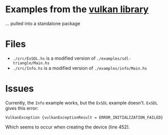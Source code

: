 # Examples from the [vulkan library](https://hackage.haskell.org/package/vulkan/)

... pulled into a standalone package

# Files

- `./src/ExSDL.hs` is a modified version of `./examples/sdl-triangle/Main.hs`
- `./src/Info.hs` is a modified version of `./examples/info/Main.hs`

# Issues

Currently, the `Info` example works, but the `ExSDL` example doesn't.
`ExSDL` gives this error:

    VulkanException {vulkanExceptionResult = ERROR_INITIALIZATION_FAILED}

Which seems to occur when creating the device (line 452).
